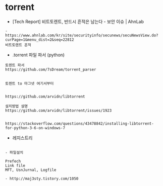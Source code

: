 # torrent

- [Tech Report] 비트토렌트, 반드시 흔적은 남는다 - 보안 이슈 | AhnLab
```
- https://www.ahnlab.com/kr/site/securityinfo/secunews/secuNewsView.do?curPage=1&menu_dist=2&seq=22812
비트토렌트 흔적
```


- .torrent 파일 파서 (python)

```
토렌트 파서
https://github.com/7sDream/torrent_parser


토렌트 to 마그넷 여기서부터


https://github.com/arvidn/libtorrent

설치방법 설명
https://github.com/arvidn/libtorrent/issues/1923


https://stackoverflow.com/questions/43478842/installing-libtorrent-for-python-3-6-on-windows-7

```
- 레지스트리
```

- 파일설치

Prefech
Link file
MFT, UsnJurnal, Logfile

- http://maj3sty.tistory.com/1050

```
